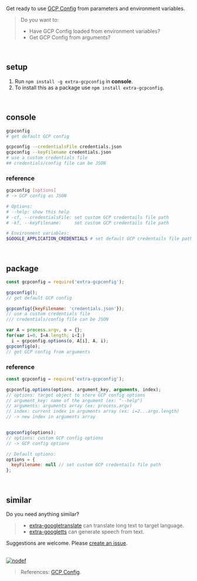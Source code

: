 Get ready to use [GCP Config] from parameters and environment variables.
> Do you want to:
> - Have GCP Config loaded from environment variables?
> - Get GCP Config from arguments?
<br>


## setup

1. Run `npm install -g extra-gcpconfig` in **console**.
2. To install this as a package use `npm install extra-gcpconfig`.
<br>


## console

```bash
gcpconfig
# get default GCP config

gcpconfig --credentialsFile credentials.json
gcpconfig --keyFilename credentials.json
# use a custom credentials file
## credentials/config file can be JSON
```

### reference

```bash
gcpconfig [options]
# -> GCP config as JSON

# Options:
# --help: show this help
# -cf, --credentialsFile: set custom GCP credentails file path
# -kf, --keyFilename:     set custom GCP credentails file path

# Environment variables:
$GOOGLE_APPLICATION_CREDENTIALS # set default GCP credentails file path
```
<br>


## package

```javascript
const gcpconfig = require('extra-gcpconfig');

gcpconfig();
// get default GCP config

gcpconfig({keyFilename: 'credentials.json'});
// use a custom credentials file
/// credentials/config file can be JSON

var A = process.argv, o = {};
for(var i=0, I=A.length; i<I;)
  i = gcpconfig.options(o, A[i], A, i);
gcpconfig(o);
// get GCP config from arguments
```

### reference

```javascript
const gcpconfig = require('extra-gcpconfig');

gcpconfig.options(options, argument_key, arguments, index);
// options: target object to store GCP config options
// argument_key: name of the argument (ex: "--help")
// arguments: arguments array (ex: process.argv)
// index: current index in arguments array (ex: i=2...args.length)
// -> new index in arguments array


gcpconfig(options);
// options: custom GCP config options
// -> GCP config options

// Default options:
options = {
  keyFilename: null // set custom GCP credentails file path
};
```
<br>


## similar

Do you need anything similar?
> - [extra-googletranslate] can translate long text to target language.
> - [extra-googletts] can generate speech from text.

Suggestions are welcome. Please [create an issue]. 
<br><br>


[![nodef](https://i.imgur.com/eO4zcjv.jpg)](https://nodef.github.io)
> References: [GCP Config].

[GCP Config]: https://cloud.google.com/docs/authentication/production
[extra-googletranslate]: https://www.npmjs.com/package/extra-googletranslate
[extra-googletts]: https://www.npmjs.com/package/extra-googletts
[create an issue]: https://github.com/nodef/extra-gcpconfig/issues
